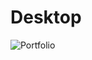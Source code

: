 # Desktop
![Portfolio](https://raw.githubusercontent.com/Jasius/Portfolio/gh-pages/images/portfolio.png)